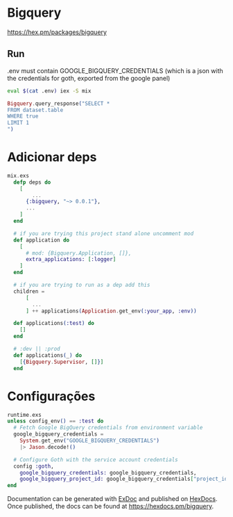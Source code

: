 # Bigquery

https://hex.pm/packages/bigquery

## Run

.env must contain GOOGLE_BIGQUERY_CREDENTIALS (which is a json with the credentials for goth, exported from the google panel)

```sh
eval $(cat .env) iex -S mix
```

```ex
Bigquery.query_response("SELECT *
FROM dataset.table
WHERE true
LIMIT 1
")
```

# Adicionar deps

```ex
mix.exs
  defp deps do
    [
        ...
      {:bigquery, "~> 0.0.1"},
      ...
    ]
  end

  # if you are trying this project stand alone uncomment mod
  def application do
    [
      # mod: {Bigquery.Application, []},
      extra_applications: [:logger]
    ]
  end

  # if you are trying to run as a dep add this
  children =
      [
        ...
      ] ++ applications(Application.get_env(:your_app, :env))

  def applications(:test) do
    []
  end

  # :dev || :prod
  def applications(_) do
    [{Bigquery.Supervisor, []}]
  end
```

# Configurações

```ex
runtime.exs
unless config_env() == :test do
  # Fetch Google BigQuery credentials from environment variable
  google_bigquery_credentials =
    System.get_env("GOOGLE_BIGQUERY_CREDENTIALS")
    |> Jason.decode!()

  # Configure Goth with the service account credentials
  config :goth,
    google_bigquery_credentials: google_bigquery_credentials,
    google_bigquery_project_id: google_bigquery_credentials["project_id"]
end
```

Documentation can be generated with [ExDoc](https://github.com/elixir-lang/ex_doc)
and published on [HexDocs](https://hexdocs.pm). Once published, the docs can
be found at <https://hexdocs.pm/bigquery>.



